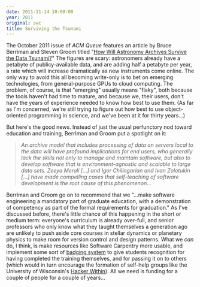 ```yaml
---
date: 2011-11-14 10:00:00
year: 2011
original: swc
title: Surviving the Tsunami
---
```

<p>The October 2011 issue of <em>ACM Queue</em> features an article by Bruce Berriman and Steven Groom titled "<a href="http://queue.acm.org/detail.cfm?id=2047483">How Will Astronomy Archives Survive the Data Tsunami?</a>" The figures are scary: astronomers already have a petabyte of publicy-available data, and are adding half a petabyte per year, a rate which will increase dramatically as new instruments come online. The only way to avoid this all becoming write-only is to bet on emerging technologies, from general-purpose GPUs to cloud computing. The problem, of course, is that "emerging" usually means "flaky", both because the tools haven't had time to mature, and because we, their users, don't have the years of experience needed to know how best to use them.  (As far as I'm concerned, we're still trying to figure out how best to use object-oriented programming in science, and we've been at it for thirty years…)</p>
<p>But here's the good news. Instead of just the usual perfunctory nod toward education and training, Berriman and Groom put a spotlight on it:</p>
<blockquote><p><em>An archive model that includes processing of data on servers local to the data will have profound implications for end users, who generally lack the skills not only to manage and maintain software, but also to develop software that is environment-agnostic and scalable to large data sets.  Zeeya Merali […] and Igor Chilingarian and Ivan Zolotukin […] have made compelling cases that self-teaching of software development is the root cause of this phenomenon…</em></p></blockquote>
<p>Berriman and Groom go on to recommend that we "…make software engineering a mandatory part of graduate education, with a demonstration of competency as part of the formal requirements for graduation." As I've discussed before, there's little chance of this happening in the short or medium term: everyone's curriculum is already over-full, and senior professors who only know what they taught themselves a generation ago are unlikely to push aside core courses in stellar dynamics or planetary physics to make room for version control and design patterns. What we <em>can</em> do, I think, is make resources like Software Carpentry more usable, and implement some sort of <a href="https://wiki.mozilla.org/Badges">badging system</a> to give students recognition for having completed the training themselves, and for passing it on to others (which would in turn encourage the formation of self-help groups like the University of Wisconsin's <a href="http://hackerwithin.org/thw/">Hacker Within</a>). All we need is funding for a couple of people for a couple of years…</p>
